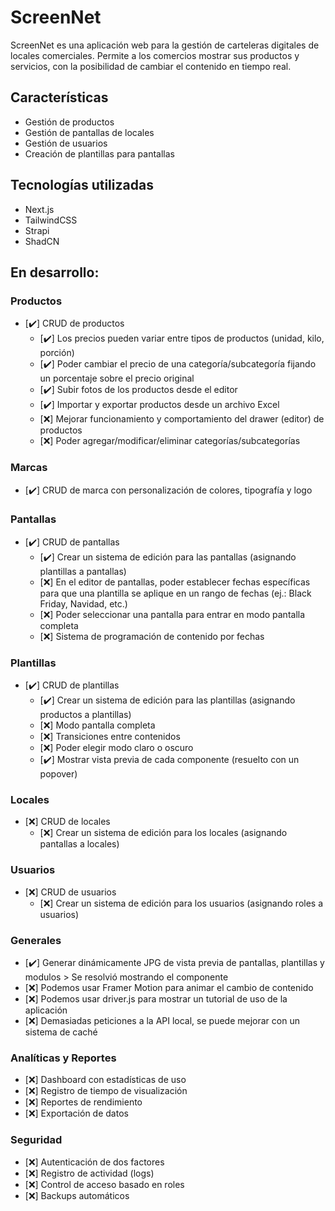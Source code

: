 # ScreenNet

ScreenNet es una aplicación web para la gestión de carteleras digitales de locales comerciales.
Permite a los comercios mostrar sus productos y servicios, con la posibilidad de cambiar el contenido en tiempo real.

## Características

- Gestión de productos
- Gestión de pantallas de locales
- Gestión de usuarios
- Creación de plantillas para pantallas

## Tecnologías utilizadas

- Next.js
- TailwindCSS
- Strapi
- ShadCN

## En desarrollo:
### Productos
- [✔️] CRUD de productos
  - [✔️] Los precios pueden variar entre tipos de productos (unidad, kilo, porción)
  - [✔️] Poder cambiar el precio de una categoría/subcategoría fijando un porcentaje sobre el precio original
  - [✔️] Subir fotos de los productos desde el editor
  - [✔️] Importar y exportar productos desde un archivo Excel
  - [❌] Mejorar funcionamiento y comportamiento del drawer (editor) de productos
  - [❌] Poder agregar/modificar/eliminar categorías/subcategorías
  
### Marcas
- [✔️] CRUD de marca con personalización de colores, tipografía y logo

### Pantallas
- [✔️] CRUD de pantallas
  - [✔️] Crear un sistema de edición para las pantallas (asignando plantillas a pantallas)
  - [❌] En el editor de pantallas, poder establecer fechas específicas para que una plantilla se aplique en un rango de fechas (ej.: Black Friday, Navidad, etc.)
  - [❌] Poder seleccionar una pantalla para entrar en modo pantalla completa
  - [❌] Sistema de programación de contenido por fechas
  

### Plantillas
- [✔️] CRUD de plantillas
  - [✔️] Crear un sistema de edición para las plantillas (asignando productos a plantillas)
  - [❌] Modo pantalla completa
  - [❌] Transiciones entre contenidos
  - [❌] Poder elegir modo claro o oscuro
  - [✔️] Mostrar vista previa de cada componente (resuelto con un popover)


### Locales
- [❌] CRUD de locales
  - [❌] Crear un sistema de edición para los locales (asignando pantallas a locales)

### Usuarios
- [❌] CRUD de usuarios
  - [❌] Crear un sistema de edición para los usuarios (asignando roles a usuarios)

### Generales
- [✔️] Generar dinámicamente JPG de vista previa de pantallas, plantillas y modulos > Se resolvió mostrando el componente
- [❌] Podemos usar Framer Motion para animar el cambio de contenido
- [❌] Podemos usar driver.js para mostrar un tutorial de uso de la aplicación
- [❌] Demasiadas peticiones a la API local, se puede mejorar con un sistema de caché
  
### Analíticas y Reportes
- [❌] Dashboard con estadísticas de uso
- [❌] Registro de tiempo de visualización
- [❌] Reportes de rendimiento
- [❌] Exportación de datos

### Seguridad
- [❌] Autenticación de dos factores
- [❌] Registro de actividad (logs)
- [❌] Control de acceso basado en roles
- [❌] Backups automáticos
